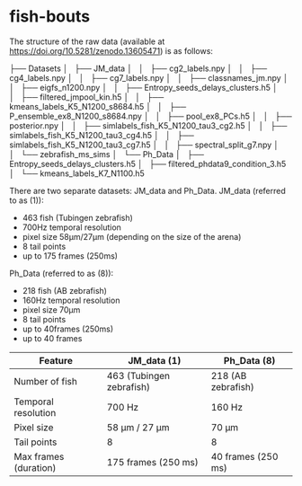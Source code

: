 # fish-bouts

The structure of the raw data (available at https://doi.org/10.5281/zenodo.13605471) is as follows:

├── Datasets
│   ├── JM_data
│   │   ├── cg2_labels.npy
│   │   ├── cg4_labels.npy
│   │   ├── cg7_labels.npy
│   │   ├── classnames_jm.npy
│   │   ├── eigfs_n1200.npy
│   │   ├── Entropy_seeds_delays_clusters.h5
│   │   ├── filtered_jmpool_kin.h5
│   │   ├── kmeans_labels_K5_N1200_s8684.h5
│   │   ├── P_ensemble_ex8_N1200_s8684.npy
│   │   ├── pool_ex8_PCs.h5
│   │   ├── posterior.npy
│   │   ├── simlabels_fish_K5_N1200_tau3_cg2.h5
│   │   ├── simlabels_fish_K5_N1200_tau3_cg4.h5
│   │   ├── simlabels_fish_K5_N1200_tau3_cg7.h5
│   │   ├── spectral_split_g7.npy
│   │   └── zebrafish_ms_sims
│   └── Ph_Data
│       ├── Entropy_seeds_delays_clusters.h5
│       ├── filtered_phdata9_condition_3.h5
│       └── kmeans_labels_K7_N1100.h5


There are two separate datasets: JM_data and Ph_Data.
JM_data (referred to as (1)):
- 463 fish (Tubingen zebrafish)
- 700Hz temporal resolution
- pixel size 58µm/27µm (depending on the size of the arena)
- 8 tail points
- up to 175 frames (250ms)

Ph_Data (referred to as (8)):
- 218 fish (AB zebrafish)
- 160Hz temporal resolution
- pixel size 70µm
- 8 tail points
- up to 40frames (250ms)
- up to 40 frames

| Feature              | JM_data (1)                 | Ph_Data (8)               |
|----------------------|-----------------------------|---------------------------|
| Number of fish       | 463 (Tubingen zebrafish)    | 218 (AB zebrafish)         |
| Temporal resolution  | 700 Hz                      | 160 Hz                    |
| Pixel size           | 58 µm / 27 µm               | 70 µm                     |
| Tail points          | 8                           | 8                         |
| Max frames (duration) | 175 frames (250 ms)         | 40 frames (250 ms)        |
